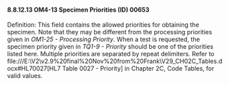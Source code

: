 #### 8.8.12.13 OM4-13 Specimen Priorities (ID) 00653

Definition: This field contains the allowed priorities for obtaining the specimen. Note that they may be different from the processing priorities given in _OM1-25 - Processing Priority_. When a test is requested, the specimen priority given in _TQ1-9 - Priority_ should be one of the priorities listed here. Multiple priorities are separated by repeat delimiters. Refer to file:///E:\V2\v2.9%20final%20Nov%20from%20Frank\V29_CH02C_Tables.docx#HL70027[HL7 Table 0027 - Priority] in Chapter 2C, Code Tables, for valid values.
